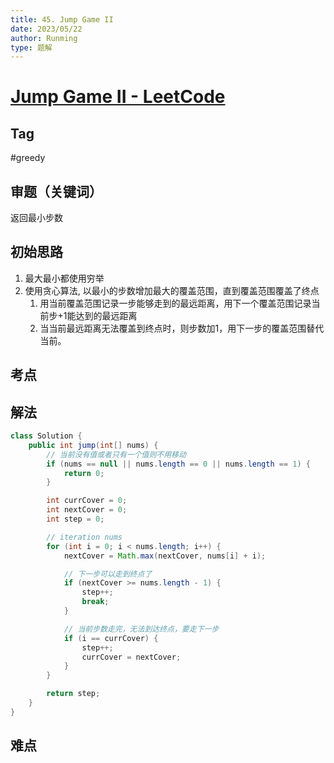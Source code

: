 ```yaml
---
title: 45. Jump Game II
date: 2023/05/22
author: Runming
type: 题解
---
```


# [Jump Game II - LeetCode](https://leetcode.com/problems/jump-game-ii/description/)
## Tag
#greedy

## 审题（关键词）
返回最小步数

## 初始思路  
1. 最大最小都使用穷举
2. 使用贪心算法, 以最小的步数增加最大的覆盖范围，直到覆盖范围覆盖了终点
   1. 用当前覆盖范围记录一步能够走到的最远距离，用下一个覆盖范围记录当前步+1能达到的最远距离
   2. 当当前最远距离无法覆盖到终点时，则步数加1，用下一步的覆盖范围替代当前。

## 考点  

## 解法  
```java
class Solution {
    public int jump(int[] nums) {
        // 当前没有值或者只有一个值则不用移动
        if (nums == null || nums.length == 0 || nums.length == 1) {
            return 0;
        }

        int currCover = 0; 
        int nextCover = 0;
        int step = 0;

        // iteration nums
        for (int i = 0; i < nums.length; i++) {
            nextCover = Math.max(nextCover, nums[i] + i);

            // 下一步可以走到终点了
            if (nextCover >= nums.length - 1) {
                step++;
                break;
            }

            // 当前步数走完，无法到达终点，要走下一步
            if (i == currCover) {
                step++;
                currCover = nextCover; 
            }
        }

        return step;
    }
}
```

## 难点
